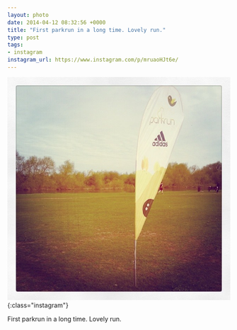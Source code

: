 ```yaml
---
layout: photo
date: 2014-04-12 08:32:56 +0000
title: "First parkrun in a long time. Lovely run."
type: post
tags:
- instagram
instagram_url: https://www.instagram.com/p/mruaoHJt6e/
---
```


![Instagram - mruaoHJt6e](/img/mruaoHJt6e.jpg){:class="instagram"}

First parkrun in a long time. Lovely run.
